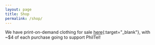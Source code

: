 ```yaml
---
layout: page
title: Shop
permalink: /shop/
---
```


We have print-on-demand clothing for sale [here](https://philtel.myspreadshop.com/all){:target="_blank"}, with ~$4 of each purchase going to support PhilTel!
